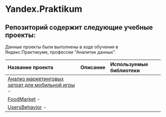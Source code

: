 # Yandex.Praktikum

## Репозиторий содержит следующие учебные проекты:

Данные проекты были выполнены в ходе обучения в Яндекс.Практикуме, профессии "Аналитик данных".

| Название проекта | Описание | Используемые библиотеки | 
| :---------------------- | :---------------------- | :---------------------- |
[Анализ маркетинговых затрат для мобильной игры](Analysis_of_marketing_costs) -  |||
[FoodMarket](https://github.com/shdrn2402/Praktikum/tree/main/FoodMarket) - |||
[UsersBehavior](https://github.com/shdrn2402/Praktikum/tree/main/UsersBehavior) - |||
